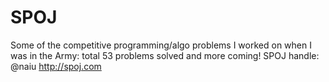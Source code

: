 # SPOJ
Some of the competitive programming/algo problems I worked on when I was in the Army: total 53 problems solved and more coming! SPOJ handle: @naiu http://spoj.com
